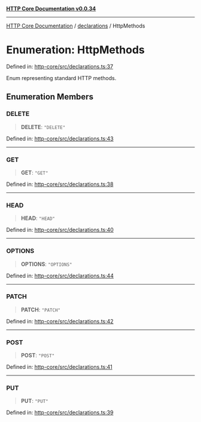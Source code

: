 [**HTTP Core Documentation v0.0.34**](../../README.md)

***

[HTTP Core Documentation](../../modules.md) / [declarations](../README.md) / HttpMethods

# Enumeration: HttpMethods

Defined in: [http-core/src/declarations.ts:37](https://github.com/stonemjs/http-core/blob/6ce19e93bd5f8b28975217f6c01558c07c7c03c7/src/declarations.ts#L37)

Enum representing standard HTTP methods.

## Enumeration Members

### DELETE

> **DELETE**: `"DELETE"`

Defined in: [http-core/src/declarations.ts:43](https://github.com/stonemjs/http-core/blob/6ce19e93bd5f8b28975217f6c01558c07c7c03c7/src/declarations.ts#L43)

***

### GET

> **GET**: `"GET"`

Defined in: [http-core/src/declarations.ts:38](https://github.com/stonemjs/http-core/blob/6ce19e93bd5f8b28975217f6c01558c07c7c03c7/src/declarations.ts#L38)

***

### HEAD

> **HEAD**: `"HEAD"`

Defined in: [http-core/src/declarations.ts:40](https://github.com/stonemjs/http-core/blob/6ce19e93bd5f8b28975217f6c01558c07c7c03c7/src/declarations.ts#L40)

***

### OPTIONS

> **OPTIONS**: `"OPTIONS"`

Defined in: [http-core/src/declarations.ts:44](https://github.com/stonemjs/http-core/blob/6ce19e93bd5f8b28975217f6c01558c07c7c03c7/src/declarations.ts#L44)

***

### PATCH

> **PATCH**: `"PATCH"`

Defined in: [http-core/src/declarations.ts:42](https://github.com/stonemjs/http-core/blob/6ce19e93bd5f8b28975217f6c01558c07c7c03c7/src/declarations.ts#L42)

***

### POST

> **POST**: `"POST"`

Defined in: [http-core/src/declarations.ts:41](https://github.com/stonemjs/http-core/blob/6ce19e93bd5f8b28975217f6c01558c07c7c03c7/src/declarations.ts#L41)

***

### PUT

> **PUT**: `"PUT"`

Defined in: [http-core/src/declarations.ts:39](https://github.com/stonemjs/http-core/blob/6ce19e93bd5f8b28975217f6c01558c07c7c03c7/src/declarations.ts#L39)
